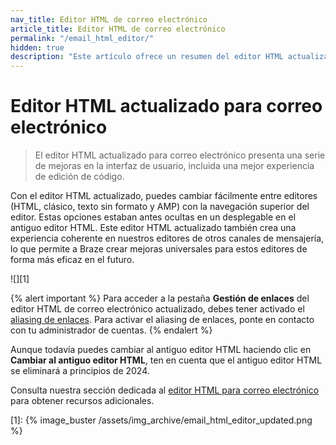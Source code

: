 ```yaml
---
nav_title: Editor HTML de correo electrónico
article_title: Editor HTML de correo electrónico
permalink: "/email_html_editor/"
hidden: true
description: "Este artículo ofrece un resumen del editor HTML actualizado para correo electrónico."
---
```


# Editor HTML actualizado para correo electrónico

> El editor HTML actualizado para correo electrónico presenta una serie de mejoras en la interfaz de usuario, incluida una mejor experiencia de edición de código. 

Con el editor HTML actualizado, puedes cambiar fácilmente entre editores (HTML, clásico, texto sin formato y AMP) con la navegación superior del editor. Estas opciones estaban antes ocultas en un desplegable en el antiguo editor HTML. Este editor HTML actualizado también crea una experiencia coherente en nuestros editores de otros canales de mensajería, lo que permite a Braze crear mejoras universales para estos editores de forma más eficaz en el futuro.

![][1]

{% alert important %}
Para acceder a la pestaña **Gestión de enlaces** del editor HTML de correo electrónico actualizado, debes tener activado el [aliasing de enlaces]({{site.baseurl}}/user_guide/message_building_by_channel/email/templates/link_aliasing/). Para activar el aliasing de enlaces, ponte en contacto con tu administrador de cuentas.
{% endalert %}

Aunque todavía puedes cambiar al antiguo editor HTML haciendo clic en **Cambiar al antiguo editor HTML**, ten en cuenta que el antiguo editor HTML se eliminará a principios de 2024.

Consulta nuestra sección dedicada al [editor HTML para correo electrónico]({{site.baseurl}}/user_guide/message_building_by_channel/email/html_editor) para obtener recursos adicionales.


[1]: {% image_buster /assets/img_archive/email_html_editor_updated.png %}

